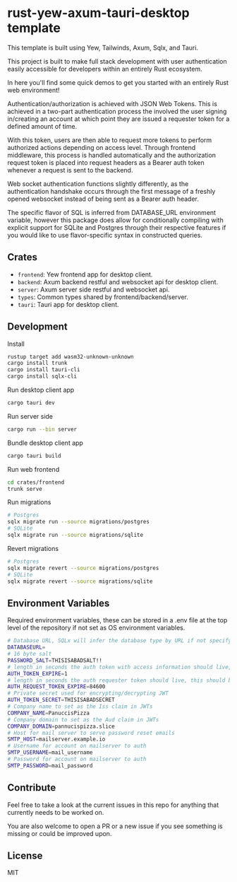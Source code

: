 # rust-yew-axum-tauri-desktop template

This template is built using Yew, Tailwinds, Axum, Sqlx, and Tauri.

This project is built to make full stack development with user authentication easily accessible for developers within an entirely Rust ecosystem.

In here you'll find some quick demos to get you started with an entirely Rust web environment!

Authentication/authorization is achieved with JSON Web Tokens. This is achieved in a two-part authentication process the involved the user signing in/creating an account at which point they are issued a requester token for a defined amount of time.

With this token, users are then able to request more tokens to perform authorized actions depending on access level. Through frontend middleware, this process is handled automatically and the authorization request token is placed into request headers as a Bearer auth token whenever a request is sent to the backend.

Web socket authentication functions slightly differently, as the authentication handshake occurs through the first message of a freshly opened websocket instead of being sent as a Bearer auth header.

The specific flavor of SQL is inferred from DATABASE_URL environment variable, however this package does allow for conditionally compiling with explicit support for SQLite and Postgres through their respective features if you would like to use flavor-specific syntax in constructed queries.

## Crates

- `frontend`: Yew frontend app for desktop client.
- `backend`: Axum backend restful and websocket api for desktop client.
- `server`: Axum server side restful and websocket api.
- `types`: Common types shared by frontend/backend/server.
- `tauri`: Tauri app for desktop client.

## Development

Install

```bash
rustup target add wasm32-unknown-unknown
cargo install trunk
cargo install tauri-cli
cargo install sqlx-cli
```

Run desktop client app

```bash
cargo tauri dev
```

Run server side

```bash
cargo run --bin server
```

Bundle desktop client app

```bash
cargo tauri build
```

Run web frontend
```bash
cd crates/frontend
trunk serve
```

Run migrations
```bash
# Postgres
sqlx migrate run --source migrations/postgres
# SQLite
sqlx migrate run --source migrations/sqlite
```

Revert migrations
```bash
# Postgres
sqlx migrate revert --source migrations/postgres
# SQLite
sqlx migrate revert --source migrations/sqlite
```

## Environment Variables

Required environment variables, these can be stored in a .env file at the top level of the repository if not set as OS environment variables.

```bash
# Database URL, SQLx will infer the database type by URL if not specifying with package feature
DATABASEURL=
# 16 byte salt
PASSWORD_SALT=THISISABADSALT!!
# length in seconds the auth token with access information should live, keep it very short
AUTH_TOKEN_EXPIRE=1
# length in seconds the auth requester token should live, this should be the length of time before someone must authenticate with username/password again
AUTH_REQUEST_TOKEN_EXPIRE=84600
# Private secret used for encrypting/decrypting JWT
AUTH_TOKEN_SECRET=THISISABADSECRET
# Company name to set as the Iss claim in JWTs
COMPANY_NAME=PanuccisPizza
# Company domain to set as the Aud claim in JWTs
COMPANY_DOMAIN=pannucispizza.slice
# Host for mail server to serve password reset emails
SMTP_HOST=mailserver.example.io
# Username for account on mailserver to auth
SMTP_USERNAME=mail_username
# Password for account on mailserver to auth
SMTP_PASSWORD=mail_password
```

## Contribute

Feel free to take a look at the current issues in this repo for anything that currently needs to be worked on.

You are also welcome to open a PR or a new issue if you see something is missing or could be improved upon.

## License

MIT
